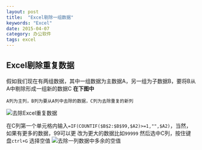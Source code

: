 ```yaml
---
layout: post
title:  "Excel剔除一组数据"
keywords: "Excel"
date: 2015-04-07
category: 办公软件
tags: excel
---
```

## Excel剔除重复数据
假如我们现在有两组数据，其中一组数据为主数据A，另一组为子数据B，要将B从A中剔除形成一组新的数据C
**在下图中**

	A列为主列，B列为要从A列中去除的数据，C列为去除重复的新列

![去除Excel重复数据](http://i2.tietuku.com/ae188dd0ccd828e5s.png)
<!-- more -->
在C列第一个单元格内输入`=IF(COUNTIF($B$2:$B$99,$A2)>=1,"",$A2)`，当然，如果有更多的数据，99可以更
改为更大的数据比如`99999`
然后选中C列，按住键盘`ctrl+G` 选择空值
![去除一列数据中多余的空值](http://i2.tietuku.com/db31725e015f0e0fs.png)
